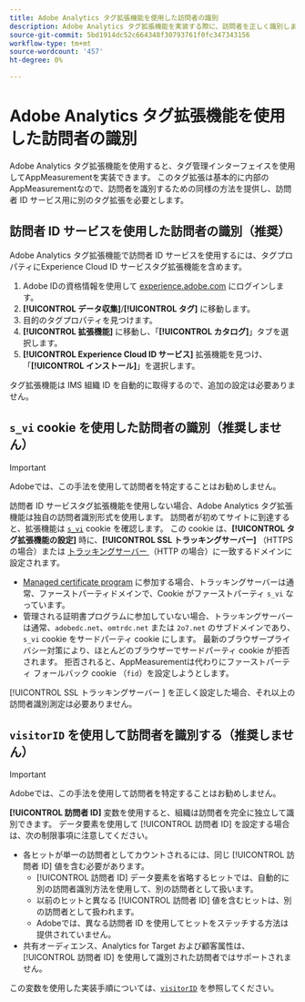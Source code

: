 ```yaml
---
title: Adobe Analytics タグ拡張機能を使用した訪問者の識別
description: Adobe Analytics タグ拡張機能を実装する際に、訪問者を正しく識別します。
source-git-commit: 5bd1914dc52c664348f30793761f0fc347343156
workflow-type: tm+mt
source-wordcount: '457'
ht-degree: 0%

---
```


# Adobe Analytics タグ拡張機能を使用した訪問者の識別

Adobe Analytics タグ拡張機能を使用すると、タグ管理インターフェイスを使用してAppMeasurementを実装できます。 このタグ拡張は基本的に内部のAppMeasurementなので、訪問者を識別するための同様の方法を提供し、訪問者 ID サービス用に別のタグ拡張を必要とします。

## 訪問者 ID サービスを使用した訪問者の識別（推奨）

Adobe Analytics タグ拡張機能で訪問者 ID サービスを使用するには、タグプロパティにExperience Cloud ID サービスタグ拡張機能を含めます。

1. Adobe IDの資格情報を使用して [experience.adobe.com](https://experience.adobe.com) にログインします。
1. **[!UICONTROL データ収集]**/**[!UICONTROL タグ]** に移動します。
1. 目的のタグプロパティを見つけます。
1. **[!UICONTROL 拡張機能]** に移動し、「**[!UICONTROL カタログ]**」タブを選択します。
1. **[!UICONTROL Experience Cloud ID サービス]** 拡張機能を見つけ、「**[!UICONTROL インストール]**」を選択します。

タグ拡張機能は IMS 組織 ID を自動的に取得するので、追加の設定は必要ありません。

## `s_vi` cookie を使用した訪問者の識別（推奨しません）

>[!IMPORTANT]
>
>Adobeでは、この手法を使用して訪問者を特定することはお勧めしません。

訪問者 ID サービスタグ拡張機能を使用しない場合、Adobe Analytics タグ拡張機能は独自の訪問者識別形式を使用します。 訪問者が初めてサイトに到達すると、拡張機能は [`s_vi`](https://experienceleague.adobe.com/en/docs/core-services/interface/data-collection/cookies/analytics) cookie を確認します。 この cookie は、**[!UICONTROL タグ拡張機能の設定]** 時に、**[!UICONTROL SSL トラッキングサーバー]** （HTTPS の場合）または [ トラッキングサーバー ](https://experienceleague.adobe.com/en/docs/experience-platform/tags/extensions/client/analytics/overview) （HTTP の場合）に一致するドメインに設定されます。

* [Managed certificate program](https://experienceleague.adobe.com/en/docs/core-services/interface/data-collection/adobe-managed-cert) に参加する場合、トラッキングサーバーは通常、ファーストパーティドメインで、Cookie がファーストパーティ `s_vi` なっています。
* 管理される証明書プログラムに参加していない場合、トラッキングサーバーは通常、`adobedc.net`、`omtrdc.net` または `2o7.net` のサブドメインであり、`s_vi` cookie をサードパーティ cookie にします。 最新のブラウザープライバシー対策により、ほとんどのブラウザーでサードパーティ cookie が拒否されます。 拒否されると、AppMeasurementは代わりにファーストパーティ フォールバック cookie （`fid`）を設定しようとします。

[!UICONTROL SSL トラッキングサーバー ] を正しく設定した場合、それ以上の訪問者識別測定は必要ありません。

## `visitorID` を使用して訪問者を識別する（推奨しません）

>[!IMPORTANT]
>
>Adobeでは、この手法を使用して訪問者を特定することはお勧めしません。

**[!UICONTROL 訪問者 ID]** 変数を使用すると、組織は訪問者を完全に独立して識別できます。 データ要素を使用して [!UICONTROL  訪問者 ID] を設定する場合は、次の制限事項に注意してください。

* 各ヒットが単一の訪問者としてカウントされるには、同じ [!UICONTROL  訪問者 ID] 値を含む必要があります。
   * [!UICONTROL  訪問者 ID] データ要素を省略するヒットでは、自動的に別の訪問者識別方法を使用して、別の訪問者として扱います。
   * 以前のヒットと異なる [!UICONTROL  訪問者 ID] 値を含むヒットは、別の訪問者として扱われます。
   * Adobeでは、異なる訪問者 ID を使用してヒットをステッチする方法は提供されていません。
* 共有オーディエンス、Analytics for Target および顧客属性は、[!UICONTROL  訪問者 ID] を使用して識別された訪問者ではサポートされません。

この変数を使用した実装手順については、[`visitorID`](/help/implement/vars/config-vars/visitorid.md) を参照してください。
